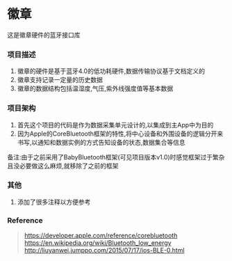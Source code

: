 # 徽章

这是徽章硬件的蓝牙接口库

### 项目描述

1. 徽章的硬件是基于蓝牙4.0的低功耗硬件,数据传输协议基于文档定义的
2. 徽章支持记录一定量的历史数据
3. 徽章的数据结构包括温湿度,气压,紫外线强度值等基本数据

### 项目架构

1. 首先这个项目的代码是作为数据采集单元设计的,以集成到主App中为目的
2. 因为Apple的CoreBluetooth框架的特性,将中心设备和外围设备的逻辑分开来书写,以通知和数据实例的方式告知设备的状态,数据集合等信息

备注:由于之前采用了BabyBluetooth框架(可见项目版本v1.0)时感觉框架过于繁杂且没必要做这么麻烦,就移除了之前的框架

### 其他
1. 添加了很多注释以方便参考

### Reference
> https://developer.apple.com/reference/corebluetooth
> https://en.wikipedia.org/wiki/Bluetooth_low_energy
> http://liuyanwei.jumppo.com/2015/07/17/ios-BLE-0.html